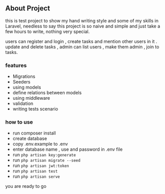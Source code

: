 
## About Project

this is test project to show my hand writing style and some of my skills in Laravel, needless to say this project is so naive and simple and just take a few hours to write, nothing very special.

users can register and login , create tasks and mention other users in it .
update and delete tasks , 
admin can list users , make them admin , join to tasks.

### features

- Migrations
- Seeders
- using models
- define relations between models
- using middleware
- validation
- writing tests scenario




### how to use

- run composer install 
- create database
- copy .env.example to .env
- enter database name , use and password in .env file
- run `php artisan key:generate`
- run `php artisan migrate --seed`
- run `php artisan jwt:token`
- run `php artisan test`
- run `php artisan serve`

you are ready to go


